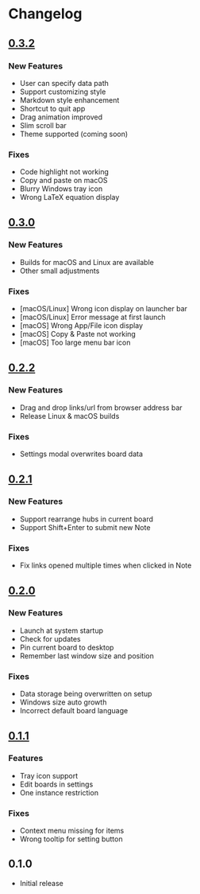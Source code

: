# Changelog

## [0.3.2](https://github.com/mtobeiyf/pile/compare/v0.3.0...v0.3.2)
### New Features
- User can specify data path
- Support customizing style
- Markdown style enhancement
- Shortcut to quit app
- Drag animation improved
- Slim scroll bar
- Theme supported (coming soon)

### Fixes
- Code highlight not working
- Copy and paste on macOS
- Blurry Windows tray icon
- Wrong LaTeX equation display

## [0.3.0](https://github.com/mtobeiyf/pile/compare/v0.2.2...v0.3.0)
### New Features
- Builds for macOS and Linux are available
- Other small adjustments

### Fixes
- [macOS/Linux] Wrong icon display on launcher bar
- [macOS/Linux] Error message at first launch
- [macOS] Wrong App/File icon display
- [macOS] Copy & Paste not working
- [macOS] Too large menu bar icon

## [0.2.2](https://github.com/mtobeiyf/pile/compare/v0.2.1...v0.2.2)
### New Features
- Drag and drop links/url from browser address bar
- Release Linux & macOS builds

### Fixes
- Settings modal overwrites board data

## [0.2.1](https://github.com/mtobeiyf/pile/compare/v0.2.0...v0.2.1)

### New Features
- Support rearrange hubs in current board
- Support Shift+Enter to submit new Note

### Fixes
- Fix links opened multiple times when clicked in Note

## [0.2.0](https://github.com/mtobeiyf/pile/compare/v0.1.1...v0.2.0)

### New Features
- Launch at system startup
- Check for updates
- Pin current board to desktop
- Remember last window size and position

### Fixes
- Data storage being overwritten on setup
- Windows size auto growth
- Incorrect default board language

## [0.1.1](https://github.com/mtobeiyf/pile/compare/v0.1.0...v0.1.1)

### Features
- Tray icon support
- Edit boards in settings
- One instance restriction

### Fixes

- Context menu missing for items
- Wrong tooltip for setting button

## 0.1.0

- Initial release
